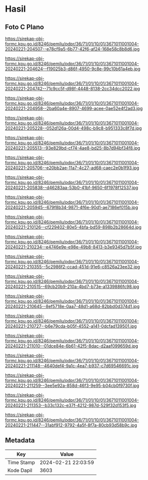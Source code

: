 # Hasil

## Foto C Plano

https://sirekap-obj-formc.kpu.go.id/8246/pemilu/pdpr/36/71/01/10/01/3671011001004-20240221-204507--e78cf9a5-6b77-42f6-af24-168e58c8b8d6.jpg

https://sirekap-obj-formc.kpu.go.id/8246/pemilu/pdpr/36/71/01/10/01/3671011001004-20240221-204624--f19025b3-d86f-4950-9c8e-99c10b61a4eb.jpg

https://sirekap-obj-formc.kpu.go.id/8246/pemilu/pdpr/36/71/01/10/01/3671011001004-20240221-204742--71c9cc5f-d98f-4448-8138-2cc34dcc2022.jpg

https://sirekap-obj-formc.kpu.go.id/8246/pemilu/pdpr/36/71/01/10/01/3671011001004-20240221-204958--2ba60a4e-8907-4699-acee-0ae52e4f2ad3.jpg

https://sirekap-obj-formc.kpu.go.id/8246/pemilu/pdpr/36/71/01/10/01/3671011001004-20240221-205228--052d126a-00d4-498c-b9c8-b951333c8f7d.jpg

https://sirekap-obj-formc.kpu.go.id/8246/pemilu/pdpr/36/71/01/10/01/3671011001004-20240221-205513--93e829bd-cf74-4ae8-bd25-8b7d94bf34f8.jpg

https://sirekap-obj-formc.kpu.go.id/8246/pemilu/pdpr/36/71/01/10/01/3671011001004-20240221-205706--e20bb2ae-11a7-4c27-ad68-caec2e0b1f93.jpg

https://sirekap-obj-formc.kpu.go.id/8246/pemilu/pdpr/36/71/01/10/01/3671011001004-20240221-205838--d46283aa-53b0-41bf-9650-6f1978f12537.jpg

https://sirekap-obj-formc.kpu.go.id/8246/pemilu/pdpr/36/71/01/10/01/3671011001004-20240221-205945--679f8b34-9871-4f6e-90d1-ae7186ef015b.jpg

https://sirekap-obj-formc.kpu.go.id/8246/pemilu/pdpr/36/71/01/10/01/3671011001004-20240221-210126--cf229402-80e5-4bfa-bd59-898b2b28664d.jpg

https://sirekap-obj-formc.kpu.go.id/8246/pemilu/pdpr/36/71/01/10/01/3671011001004-20240221-210234--e4746e9e-e98e-49b8-8413-b3e9345d7b5f.jpg

https://sirekap-obj-formc.kpu.go.id/8246/pemilu/pdpr/36/71/01/10/01/3671011001004-20240221-210355--5c2986f2-ccad-451d-91e6-c8526a23ee32.jpg

https://sirekap-obj-formc.kpu.go.id/8246/pemilu/pdpr/36/71/01/10/01/3671011001004-20240221-210515--69cb20b9-210a-4bd7-b73e-a1339886fc98.jpg

https://sirekap-obj-formc.kpu.go.id/8246/pemilu/pdpr/36/71/01/10/01/3671011001004-20240221-210645--8ef5718e-0aa7-48d1-a68d-82bbd0d374d1.jpg

https://sirekap-obj-formc.kpu.go.id/8246/pemilu/pdpr/36/71/01/10/01/3671011001004-20240221-210727--b6e79cda-b05f-4552-a141-0dcfad139501.jpg

https://sirekap-obj-formc.kpu.go.id/8246/pemilu/pdpr/36/71/01/10/01/3671011001004-20240221-211010--01dce84e-6b61-42f5-8dac-d2aaf099659d.jpg

https://sirekap-obj-formc.kpu.go.id/8246/pemilu/pdpr/36/71/01/10/01/3671011001004-20240221-211148--4640def4-9a1c-4ea7-b937-c7d69546691c.jpg

https://sirekap-obj-formc.kpu.go.id/8246/pemilu/pdpr/36/71/01/10/01/3671011001004-20240221-211259--3ee5e92a-858d-46f3-9e95-b04cb0f9730f.jpg

https://sirekap-obj-formc.kpu.go.id/8246/pemilu/pdpr/36/71/01/10/01/3671011001004-20240221-211353--b33c132c-e37f-4212-987d-529f32d153f5.jpg

https://sirekap-obj-formc.kpu.go.id/8246/pemilu/pdpr/36/71/01/10/01/3671011001004-20240221-211447--31abf912-9792-4a5f-8f7a-80cb93d58b9c.jpg


## Metadata

| Key        | Value               |
| ---------- | ------------------- |
| Time Stamp | 2024-02-21 22:03:59 |
| Kode Dapil | 3603                |



